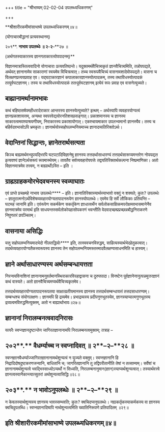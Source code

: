 +++
title = "श्रीभाष्यम् 02-02-04 उपलब्ध्यधिकरणम्"

+++
<div claऽऽ="elementor-widget-container">

**श्रीशारीरकमीमांसाभाष्ये उपलब्ध्यधिकरणम्॥४॥

(योगाचारबौद्धानां प्रत्यवस्थानम्)

२०१**. **नाभाव उपलब्धेः ॥ २**–**२**–**२७ ॥

(अर्थगतस्याकारस्य ज्ञानगताकारत्वोपपादनम्)**

विज्ञानमात्रास्तित्ववादिनो योगाचाराः प्रत्यवतिष्ठन्ते। यदुक्तमर्थवैचित्र्यकृतं ज्ञानवैचित्र्यमिति, तन्नोपपद्यते, अर्थवत् ज्ञानानामेव साकाराणां स्वयमेव विचित्रत्वात्। तच्च स्वरूपवैचित्र्यं वासनावशादेवोपपद्यते। वासना च विलक्षणप्रत्ययप्रवाह एव। यद्घटाकारज्ञानं कपालाकारज्ञानस्योत्पादकम्, तस्य तथाविधस्योत्पादकं तत्पूर्वघटज्ञानम्। तस्य च तथाविधस्योत्पादकं ततःपूर्वघटज्ञानम् इत्येवं रूपः प्रवाह एव वासनेत्युच्यते।

## बाह्यानामर्थानामभावः

कथं बहिष्ठसर्षपमहीधरादेराकार आन्तरस्य ज्ञानस्येत्युच्यते? इत्थम् – अर्थस्यापि व्यवहारयोग्यत्वं ज्ञानप्रकाशायत्तम्, अन्यथा स्वपरवेद्ययोरनतिशयप्रसङ्गात्। प्रकाशमानस्य च ज्ञानस्य साकारत्वमवश्याश्रयणीयम्, निराकारस्य प्रकाशायोगात्। एकश्चायमाकार उपलभ्यमानो ज्ञानस्यैव। तस्य च बहिर्वदवभासोऽपि भ्रमकृतः। ज्ञानार्थयोस्सहोपलम्भनियमाच्च ज्ञानादव्यतिरिक्तोऽर्थः।

## वेदान्तिनां सिद्धान्तः, ज्ञानेतरार्थसत्यता

किञ्च बाह्यमर्थमभ्युपयद्भिरपि घटपटादिविज्ञानेषु ज्ञानस्य तत्तदर्थासाधारण्यं तत्तदर्थसारूप्यमन्तरेण नोपपद्यत इत्यवश्यं ज्ञानेऽर्थसरूपं रूपमास्थेयम्। तावतैव सर्वव्यवहारोपपत्तेः तद्वयतिरिक्तार्थकल्पना निष्प्रमाणिका। अतो विज्ञानमात्रमेव तत्त्वम्, न बाह्यार्थोऽस्ति – इति ।

## ग्राह्यग्राहकयोरभेदवचनस्य स्वव्याघातः

एवं प्राप्ते प्रचक्ष्महे नाभाव उपलब्धेः**** – इति। ज्ञानातिरिक्तस्यार्थस्याभावो वक्तुं न शक्यते; कुतः? उपलब्धेः – ज्ञातुरात्मनोऽर्थविशेषव्यवहारयोग्यतापादनरूपेण ज्ञानस्योपलब्धेः। एवमेव हि सर्वे लौकिकाः प्रतियन्ति – घटमहं जानामि इति। एवंरूपेण सकर्मकेण सकर्तृकेण ज्ञाधात्वर्थेन सर्वलोकसाक्षिकमपरोक्षमवभासमानेनैव ज्ञानमात्रमेव परमार्थ इति साधयन्तस्सर्वलोकोपहासोपकरणं भवन्तीति वेदवादच्छद्मप्रच्छन्नबौद्धनिराकरणे निपुणतरं प्रपञ्चितम्।

## वासनाया असिद्धिः

यत्तु सहोपलम्भनियमादभेदो नीलतद्धियोः**** इति, तत्स्ववचनविरुद्धम्, साहित्यस्यार्थभेदहेतुकत्वात्। तदर्थव्यवहारयोग्यतैकस्वरूपस्य ज्ञानस्य तेन सहोपलम्भनियमस्तस्मादवैलक्षण्यसाधनमिति च हास्यम्।

## ज्ञाने अर्थासाधारण्यस्य अर्थसम्बन्धायत्तता

निरन्वयविनाशिनां ज्ञानानामनुवर्तमानस्थिराकारविरहाद्वासना च दुरुपपादा। विनष्टेन पूर्वज्ञानेनानुत्पन्नमुत्तरज्ञानं कथं वास्यते। अतो ज्ञानवैचित्र्यमप्यर्थवैचित्र्यकृतमेव।

तत्तदर्थव्यवहारयोग्यतापादनरूपतया साक्षात्प्रतीयमानस्य ज्ञानस्य तत्तदर्थसम्बन्धायत्तं तत्तदसाधारण्यम्। सम्बन्धश्च संयोगलक्षणः। ज्ञानमपि हि द्रव्यमेव। प्रभाद्रव्यस्य प्रदीपगुणभूतस्येव, ज्ञानस्याप्यात्मगुणभूतस्य द्रव्यत्वमविरुद्धमित्युक्तम्, अतो न बाह्यार्थाभावः॥२७॥

## ज्ञानानां निरालम्बनत्ववादनिरासः

यत्परैः स्वप्नज्ञानदृष्टान्तेन जागिरतज्ञानानामपि निरालम्बनत्वमुक्तम्; तत्राह –

## २०२**.** वैधर्म्याच्च न स्वप्नादिवत् ॥ २**–**२**–**२८ ॥

स्वप्नज्ञानवैधर्म्याज्जागिरतज्ञानानामर्थशून्यत्वं न युज्यते वक्तुम्। स्वप्नज्ञानानि हि निद्रादिदोषदुष्टकरणजन्यानि, बाधितानि च; जागरितज्ञानानि तु तद्विपरीतानीति तेषां न तत्साम्यम्। सर्वेषां च ज्ञानानामर्थशून्यत्वे भवद्भिस्साध्योऽप्यर्थो न सिध्यति, निरालम्बनानुमान(ज्ञान)स्याप्यर्थशून्यत्वात्। तस्यार्थवत्त्वे ज्ञानत्वस्यानैकान्त्यात्सुतरां अर्थशून्यत्वासिद्धिः॥२८॥

## २०३**.** न भावोऽनुपलब्धेः ॥ २**–**२**–**२९ ॥

न केवलस्यार्थशून्यस्य ज्ञानस्य भावस्सम्भवति; कुतः? क्वचिदप्यनुपलब्धेः। नह्यकर्तृकस्याकर्मकस्य वा ज्ञानस्य क्वचिदुपलब्धिः। स्वप्नज्ञानादिष्वपि नार्थशून्यत्वमिति ख्यातिनिरूपणे प्रतिपादितम् ॥२९॥

## इति श्रीशारीरकमीमांसाभाष्ये उपलब्ध्यधिकरणम्॥४॥

</div>
